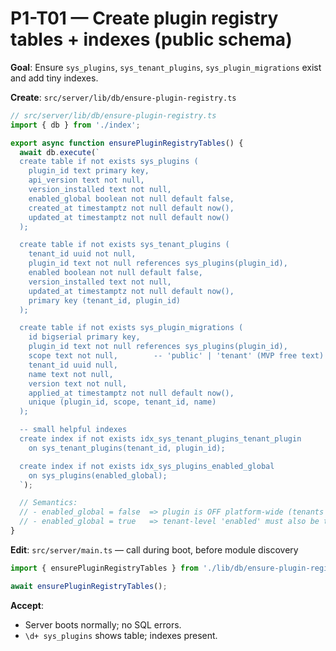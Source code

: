 # P1-T01 — Create plugin registry tables + indexes (public schema)

**Goal**: Ensure `sys_plugins`, `sys_tenant_plugins`, `sys_plugin_migrations` exist and add tiny indexes.

**Create**: `src/server/lib/db/ensure-plugin-registry.ts`
```ts
// src/server/lib/db/ensure-plugin-registry.ts
import { db } from './index';

export async function ensurePluginRegistryTables() {
  await db.execute(`
  create table if not exists sys_plugins (
    plugin_id text primary key,
    api_version text not null,
    version_installed text not null,
    enabled_global boolean not null default false,
    created_at timestamptz not null default now(),
    updated_at timestamptz not null default now()
  );

  create table if not exists sys_tenant_plugins (
    tenant_id uuid not null,
    plugin_id text not null references sys_plugins(plugin_id),
    enabled boolean not null default false,
    version_installed text not null,
    updated_at timestamptz not null default now(),
    primary key (tenant_id, plugin_id)
  );

  create table if not exists sys_plugin_migrations (
    id bigserial primary key,
    plugin_id text not null references sys_plugins(plugin_id),
    scope text not null,        -- 'public' | 'tenant' (MVP free text)
    tenant_id uuid null,
    name text not null,
    version text not null,
    applied_at timestamptz not null default now(),
    unique (plugin_id, scope, tenant_id, name)
  );

  -- small helpful indexes
  create index if not exists idx_sys_tenant_plugins_tenant_plugin
    on sys_tenant_plugins(tenant_id, plugin_id);

  create index if not exists idx_sys_plugins_enabled_global
    on sys_plugins(enabled_global);
  `);

  // Semantics:
  // - enabled_global = false  => plugin is OFF platform-wide (tenants cannot override).
  // - enabled_global = true   => tenant-level 'enabled' must also be true to allow access.
}
```

**Edit**: `src/server/main.ts` — call during boot, before module discovery
```ts
import { ensurePluginRegistryTables } from './lib/db/ensure-plugin-registry';

await ensurePluginRegistryTables();
```

**Accept**:
- Server boots normally; no SQL errors.
- `\d+ sys_plugins` shows table; indexes present.
